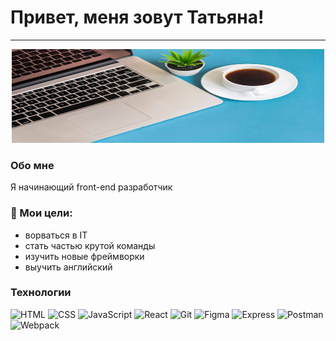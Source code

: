 # Привет, меня зовут Татьяна!

---

<!-- ![Header](https://github.com/Golikova1987/Golikova1987/blob/main/assets/header.jpg)  -->
<p align="center">
 <img width="500" height="150" src="assets/header1.jpg" alt="..."/>
</p>

### Обо мне

Я начинающий front-end разработчик

### 🎯 Мои цели:

- ворваться в IT
- стать частью крутой команды
- изучить новые фреймворки
- выучить английский



### Технологии

![HTML](https://img.shields.io/badge/-HTML-3b3b3b?style=flat&logo=html5)
![CSS](https://img.shields.io/badge/-CSS-3b3b3b?style=flat&logo=css3)
![JavaScript](https://img.shields.io/badge/-JavaScript-3b3b3b?style=flat&logo=javascript)
![React](https://img.shields.io/badge/-React-3b3b3b?style=flat&logo=react)
![Git](https://img.shields.io/badge/-Git-3b3b3b?style=flat&logo=git)
![Figma](https://img.shields.io/badge/-Figma-3b3b3b?style=flat&logo=figma)
![Express](https://img.shields.io/badge/-Express-3b3b3b?style=flat&logo=express)
![Postman](https://img.shields.io/badge/-Postman-3b3b3b?style=flat&logo=postman)
![Webpack](https://img.shields.io/badge/-Webpack-3b3b3b?style=flat&logo=webpack)


